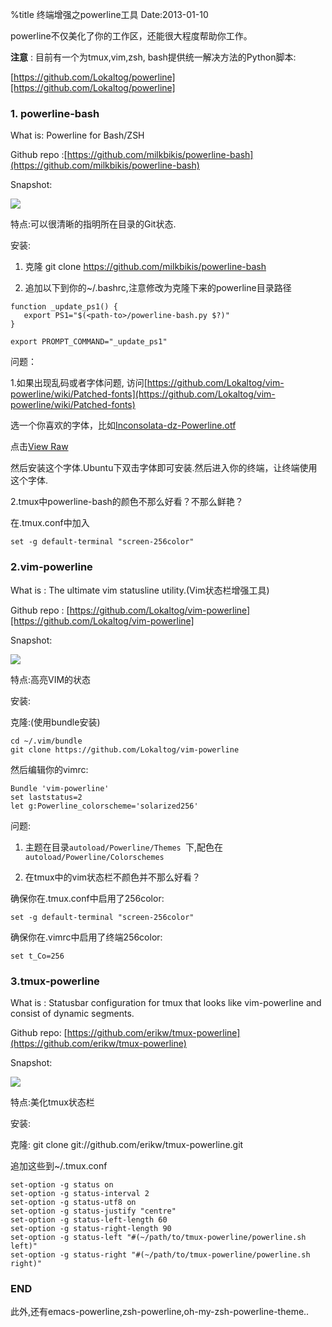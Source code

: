 %title 终端增强之powerline工具
Date:2013-01-10

powerline不仅美化了你的工作区，还能很大程度帮助你工作。


**注意** : 目前有一个为tmux,vim,zsh, bash提供统一解决方法的Python脚本:

[https://github.com/Lokaltog/powerline][https://github.com/Lokaltog/powerline]

### 1. powerline-bash

What is: Powerline for Bash/ZSH

Github repo :[https://github.com/milkbikis/powerline-bash](https://github.com/milkbikis/powerline-bash)

Snapshot:

![](https://raw.github.com/hit9/blog-img-store/master/blog/other/11_0.png)

特点:可以很清晰的指明所在目录的Git状态.

安装: 

1. 克隆 git clone https://github.com/milkbikis/powerline-bash

2. 追加以下到你的~/.bashrc,注意修改<path-to>为克隆下来的powerline目录路径

```
function _update_ps1() {
   export PS1="$(<path-to>/powerline-bash.py $?)"
}

export PROMPT_COMMAND="_update_ps1"
```

问题：

1.如果出现乱码或者字体问题, 访问[https://github.com/Lokaltog/vim-powerline/wiki/Patched-fonts](https://github.com/Lokaltog/vim-powerline/wiki/Patched-fonts)

选一个你喜欢的字体，比如[Inconsolata-dz-Powerline.otf](https://gist.github.com/1595572)

点击[View Raw](https://gist.github.com/raw/1595572/51bdd743cc1cc551c49457fe1503061b9404183f/Inconsolata-dz-Powerline.otf)

然后安装这个字体.Ubuntu下双击字体即可安装.然后进入你的终端，让终端使用这个字体.

2.tmux中powerline-bash的颜色不那么好看？不那么鲜艳？

在.tmux.conf中加入

```
set -g default-terminal "screen-256color"
```

### 2.vim-powerline

What is : The ultimate vim statusline utility.(Vim状态栏增强工具)

Github repo : [https://github.com/Lokaltog/vim-powerline][https://github.com/Lokaltog/vim-powerline]

Snapshot:

![](https://raw.github.com/hit9/blog-img-store/master/blog/other/11_1.png)

特点:高亮VIM的状态

安装: 

克隆:(使用bundle安装)

```
cd ~/.vim/bundle
git clone https://github.com/Lokaltog/vim-powerline
```
然后编辑你的vimrc:

```
Bundle 'vim-powerline'
set laststatus=2
let g:Powerline_colorscheme='solarized256'
```

问题:

1. 主题在目录`autoload/Powerline/Themes `下,配色在` autoload/Powerline/Colorschemes`

2. 在tmux中的vim状态栏不颜色并不那么好看？

确保你在.tmux.conf中启用了256color:

```
set -g default-terminal "screen-256color"
```

确保你在.vimrc中启用了终端256color:

```
set t_Co=256
```

### 3.tmux-powerline

What is : Statusbar configuration for tmux that looks like vim-powerline and consist of dynamic segments. 

Github repo: [https://github.com/erikw/tmux-powerline](https://github.com/erikw/tmux-powerline)

Snapshot:

![](https://raw.github.com/hit9/blog-img-store/master/blog/other/11_2.png)

特点:美化tmux状态栏

安装:

克隆: git clone git://github.com/erikw/tmux-powerline.git

追加这些到~/.tmux.conf

```
set-option -g status on
set-option -g status-interval 2
set-option -g status-utf8 on
set-option -g status-justify "centre"
set-option -g status-left-length 60
set-option -g status-right-length 90
set-option -g status-left "#(~/path/to/tmux-powerline/powerline.sh left)"
set-option -g status-right "#(~/path/to/tmux-powerline/powerline.sh right)"
```

### END

此外,还有emacs-powerline,zsh-powerline,oh-my-zsh-powerline-theme..
